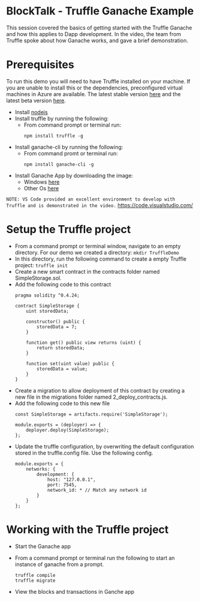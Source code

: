 # BlockTalk - Truffle Ganache Example
This session covered the basics of getting started with the Truffle Ganache and how this applies to Dapp development.  In the video, the team from Truffle spoke about how Ganache works, and gave a brief demonstration.

# Prerequisites
To run this demo you will need to have Truffle installed on your machine.  If you are unable to install this or the dependencies, preconfigured virtual machines in Azure are available.  The latest stable version [here](https://portal.azure.com/#create/consensys.truffletruffle) and the latest beta version [here](https://portal.azure.com/#create/consensys.truffletruffle-beta).

- Install [nodejs](https://nodejs.org/en/)
- Install truffle by running the following:
  - From command prompt or terminal run: 
    ```
    npm install truffle -g
    ``` 
- Install ganache-cli by running the following:
  - From command promt or terminal run:
    ```
    npm install ganache-cli -g 
    ```
- Install Ganache App by downloading the image:
  - Windows [here](https://github.com/trufflesuite/ganache/releases/download/v1.2.2/Ganache-1.2.2.appx)
  - Other Os [here](https://github.com/trufflesuite/ganache/releases)

`NOTE: VS Code provided an excellent environment to develop with Truffle and is demonstrated in the video.` https://code.visualstudio.com/

# Setup the Truffle project
- From a command prompt or terminal window, navigate to an empty directory.  For our demo we created a directory: `mkdir TruffleDemo`
- In this directory, run the following command to create a empty Truffle project: `truffle init`
- Create a new smart contract in the contracts folder named SimpleStorage.sol.
- Add the following code to this contract
    ```
    pragma solidity ^0.4.24;

    contract SimpleStorage {
        uint storedData;

        constructor() public {
            storedData = 7;
        }

        function get() public view returns (uint) {
            return storedData;
        }

        function set(uint value) public {
            storedData = value;
        }
    }
    ```
- Create a migration to allow deployment of this contract by creating a new file in the migrations folder named 2_deploy_contracts.js.
- Add the following code to this new file
    ```
    const SimpleStorage = artifacts.require('SimpleStorage');

    module.exports = (deployer) => {
        deployer.deploy(SimpleStorage);
    };
    ```
- Update the truffle configuration, by overwriting the default configuration stored in the truffle.config file.  Use the following config.
    ```
    module.exports = {
        networks: {
            development: {
                host: "127.0.0.1",
                port: 7545,
                network_id: * // Match any network id
            }
        }
    };
    ```
# Working with the Truffle project
- Start the Ganache app

- From a command prompt or terminal run the following to start an instance of ganache from a prompt.
    ```
    truffle compile
    truffle migrate
    ```
- View the blocks and transactions in Ganche app